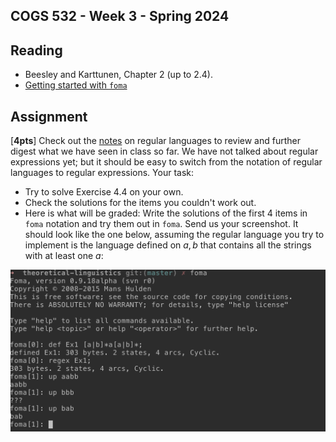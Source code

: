COGS 532 - Week 3 - Spring 2024
--------------------------------


Reading
-------

* Beesley and Karttunen, Chapter 2 (up to 2.4).
* [Getting started with `foma`](https://github.com/mhulden/foma/blob/master/foma/docs/simpleintro.md)


Assignment
----------

[**4pts**] Check out the [notes](../pdfs/01_cogs501-regular-langauages.pdf) on regular
languages to review and further digest what we have seen in class so far. We
have not talked about regular expressions yet; but it should be easy to switch
from the notation of regular languages to regular expressions. Your task:

* Try to solve Exercise 4.4 on your own.
* Check the solutions for the items you couldn't work out.
* Here is what will be graded: Write the solutions of the first 4 items in
  `foma` notation and try them out in `foma`. Send us your screenshot. It should
  look like the one below, assuming the regular language you try to implement is
  the language defined on ${a,b}$ that contains all the strings with at least
  one $a$:

![sample interaction](../img/sample1.png)
